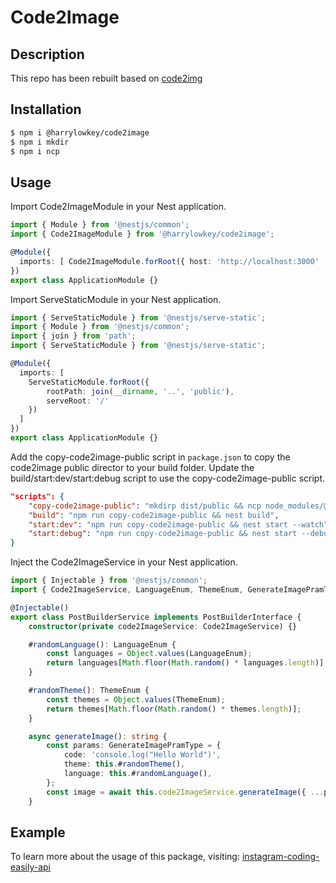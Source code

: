 # Code2Image

## Description

This repo has been rebuilt based on [code2img](https://github.com/cyberpirate92/code2img)

## Installation

```bash
$ npm i @harrylowkey/code2image
$ npm i mkdir
$ npm i ncp
```

## Usage

Import Code2ImageModule in your Nest application.

```typescript
import { Module } from '@nestjs/common';
import { Code2ImageModule } from '@harrylowkey/code2image';

@Module({
  imports: [ Code2ImageModule.forRoot({ host: 'http://localhost:3000' || 'your backend url' }) ]
})
export class ApplicationModule {}
```

Import ServeStaticModule in your Nest application.

```typescript
import { ServeStaticModule } from '@nestjs/serve-static';
import { Module } from '@nestjs/common';
import { join } from 'path';
import { ServeStaticModule } from '@nestjs/serve-static';

@Module({
  imports: [
    ServeStaticModule.forRoot({
        rootPath: join(__dirname, '..', 'public'),
        serveRoot: '/'
    })
  ]
})
export class ApplicationModule {}

```

Add the copy-code2image-public script in `package.json` to copy the code2image public director to your build folder.
Update the build/start:dev/start:debug script to use the copy-code2image-public script.

```json
"scripts": {
    "copy-code2image-public": "mkdirp dist/public && ncp node_modules/@harrylowkey/code2image/public dist/public",
    "build": "npm run copy-code2image-public && nest build",
    "start:dev": "npm run copy-code2image-public && nest start --watch",
    "start:debug": "npm run copy-code2image-public && nest start --debug --watch",
}
```

Inject the Code2ImageService in your Nest application.

```typescript
import { Injectable } from '@nestjs/common';
import { Code2ImageService, LanguageEnum, ThemeEnum, GenerateImagePramType } from '@harrylowkey/code2image';

@Injectable()
export class PostBuilderService implements PostBuilderInterface {
    constructor(private code2ImageService: Code2ImageService) {}

    #randomLanguage(): LanguageEnum {
        const languages = Object.values(LanguageEnum);
        return languages[Math.floor(Math.random() * languages.length)];
    }

    #randomTheme(): ThemeEnum {
        const themes = Object.values(ThemeEnum);
        return themes[Math.floor(Math.random() * themes.length)];
    }

    async generateImage(): string {
        const params: GenerateImagePramType = {
            code: 'console.log("Hello World")',
            theme: this.#randomTheme(),
            language: this.#randomLanguage(),
        };
        const image = await this.code2ImageService.generateImage({ ...params, code })
    }
```

## Example
To learn more about the usage of this package, visiting: [instagram-coding-easily-api](https://github.com/harrylowkey/instagram-coding-easily-api)
